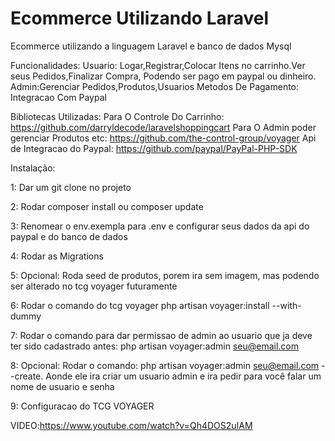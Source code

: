 # Ecommerce Utilizando Laravel

Ecommerce utilizando a linguagem Laravel e banco de dados Mysql

Funcionalidades:
Usuario: Logar,Registrar,Colocar Itens no carrinho.Ver seus Pedidos,Finalizar Compra, Podendo ser pago em paypal ou dinheiro.
Admin:Gerenciar Pedidos,Produtos,Usuarios
Metodos De Pagamento: Integracao Com Paypal

Bibliotecas Utilizadas:
Para O Controle Do Carrinho: https://github.com/darryldecode/laravelshoppingcart
Para O Admin poder gerenciar Produtos etc: https://github.com/the-control-group/voyager
Api de Integracao do Paypal: https://github.com/paypal/PayPal-PHP-SDK

Instalação:

1: Dar um git clone no projeto

2: Rodar composer install ou composer update

3: Renomear o env.exempla para .env e configurar seus dados da api do paypal e do banco de dados

4: Rodar as Migrations

5: Opcional: Roda seed de produtos, porem ira sem imagem, mas podendo ser alterado no tcg voyager futuramente

6: Rodar o comando do tcg voyager php artisan voyager:install --with-dummy

7: Rodar o comando para dar permissao de admin ao usuario que ja deve ter sido cadastrado antes:
php artisan voyager:admin seu@email.com

8: Opcional: Rodar o comando:
php artisan voyager:admin seu@email.com --create.
Aonde ele ira criar um usuario admin e ira pedir para você
falar um nome de usuario e senha

9: Configuracao do TCG VOYAGER

VIDEO:https://www.youtube.com/watch?v=Qh4DOS2uIAM
